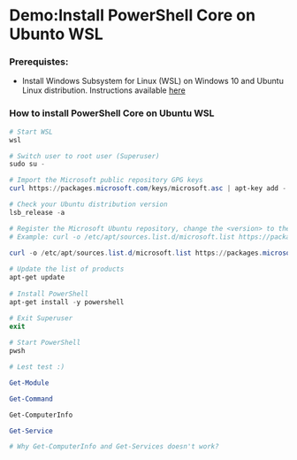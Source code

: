 # Demo:Install PowerShell Core on Ubunto WSL

### Prerequistes:
  * Install Windows Subsystem for Linux (WSL) on Windows 10 and Ubuntu Linux distribution. Instructions available [here](././Lab-Setup.md)
  

### How to install PowerShell Core on Ubuntu WSL
 
```powershell
# Start WSL
wsl

# Switch user to root user (Superuser)
sudo su -

# Import the Microsoft public repository GPG keys
curl https://packages.microsoft.com/keys/microsoft.asc | apt-key add -

# Check your Ubuntu distribution version
lsb_release -a

# Register the Microsoft Ubuntu repository, change the <version> to the corresponding version of the installed Ubuntu
# Example: curl -o /etc/apt/sources.list.d/microsoft.list https://packages.microsoft.com/config/ubuntu/18.04/prod.list

curl -o /etc/apt/sources.list.d/microsoft.list https://packages.microsoft.com/config/ubuntu/<version>/prod.list
 
# Update the list of products
apt-get update
 
# Install PowerShell
apt-get install -y powershell

# Exit Superuser
exit
 
# Start PowerShell
pwsh

# Lest test :) 

Get-Module

Get-Command

Get-ComputerInfo

Get-Service

# Why Get-ComputerInfo and Get-Services doesn't work?
```
